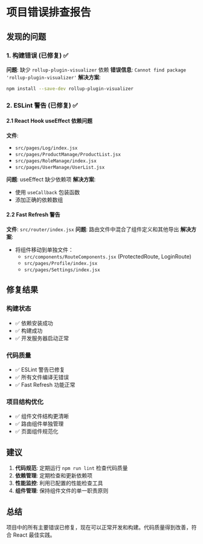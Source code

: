 # 项目错误排查报告

## 发现的问题

### 1. 构建错误 (已修复) ✅

**问题**: 缺少 `rollup-plugin-visualizer` 依赖
**错误信息**: `Cannot find package 'rollup-plugin-visualizer'`
**解决方案**:

```bash
npm install --save-dev rollup-plugin-visualizer
```

### 2. ESLint 警告 (已修复) ✅

#### 2.1 React Hook useEffect 依赖问题

**文件**:

- `src/pages/Log/index.jsx`
- `src/pages/ProductManage/ProductList.jsx`
- `src/pages/RoleManage/index.jsx`
- `src/pages/UserManage/UserList.jsx`

**问题**: useEffect 缺少依赖项
**解决方案**:

- 使用 `useCallback` 包装函数
- 添加正确的依赖数组

#### 2.2 Fast Refresh 警告

**文件**: `src/router/index.jsx`
**问题**: 路由文件中混合了组件定义和其他导出
**解决方案**:

- 将组件移动到单独文件：
  - `src/components/RouteComponents.jsx` (ProtectedRoute, LoginRoute)
  - `src/pages/Profile/index.jsx`
  - `src/pages/Settings/index.jsx`

## 修复结果

### 构建状态

- ✅ 依赖安装成功
- ✅ 构建成功
- ✅ 开发服务器启动正常

### 代码质量

- ✅ ESLint 警告已修复
- ✅ 所有文件编译无错误
- ✅ Fast Refresh 功能正常

### 项目结构优化

- ✅ 组件文件结构更清晰
- ✅ 路由组件单独管理
- ✅ 页面组件规范化

## 建议

1. **代码规范**: 定期运行 `npm run lint` 检查代码质量
2. **依赖管理**: 定期检查和更新依赖项
3. **性能监控**: 利用已配置的性能检查工具
4. **组件管理**: 保持组件文件的单一职责原则

## 总结

项目中的所有主要错误已修复，现在可以正常开发和构建。代码质量得到改善，符合 React 最佳实践。
